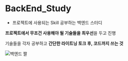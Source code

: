 # BackEnd_Study
- 프로젝트에 사용되는 Skill 공부하는 백엔드 스터디

**프로젝트에서 무조건 사용해야 될 기술들을 최우선**을 두고 진행

기술들을 각자 공부하고 **간단한 라이트닝 토크 후, 코드까지 쓰는 것**

![백엔드 짤](https://techblog.woowahan.com/wp-content/uploads/2022/03/14.png)

